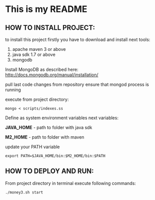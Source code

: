# This is my README

## HOW TO INSTALL PROJECT:

to install this project firstly you have to download and install next tools:

 1. apache maven 3 or above
 2. java sdk 1.7 or above
 3. mongodb

 Install MongoDB as described here:
 http://docs.mongodb.org/manual/installation/

 pull last code changes from repository
 ensure that mongod process is running


 execute from project directory:
 ```
 mongo < scripts/indexes.ss
 ```


Define as system environment variables next variables:

 **JAVA_HOME** - path to folder with java sdk

 **M2_HOME** - path to folder with maven



 update your PATH variable
 ```
 export PATH=$JAVA_HOME/bin:$M2_HOME/bin:$PATH
 ```


## HOW TO DEPLOY AND RUN:

From project directory in terminal execute following commands:
```
./money3.sh start
```